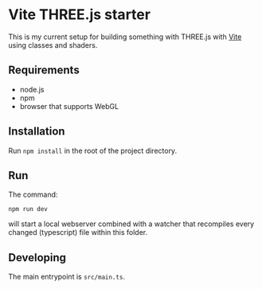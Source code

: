 # Vite THREE.js starter

This is my current setup for building something with THREE.js with [Vite](https://vitejs.dev/) using classes and shaders.

## Requirements

- node.js
- npm
- browser that supports WebGL

## Installation

Run `npm install` in the root of the project directory.

## Run

The command:

`npm run dev`

will start a local webserver combined with a watcher that recompiles every changed (typescript) file within this folder.

## Developing

The main entrypoint is `src/main.ts`.
